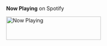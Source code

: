 **Now Playing** on Spotify

<a href="https://playing-now-svg.vercel.app/now-playing?open">
    <img src="https://playing-now-svg.vercel.app/now-playing" width="256" height="64" alt="Now Playing">
</a>
